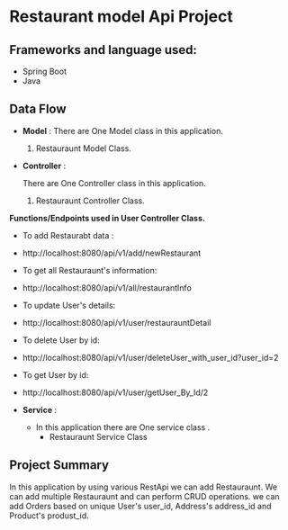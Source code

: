 # Restaurant model Api Project 
## Frameworks and language used:
-  Spring Boot
-  Java

## Data Flow


* **Model** :
  There are One Model class in this application.
    1. Restauraunt Model Class.

* **Controller** :

  There are One Controller class in this application.
    1. Restauraunt Controller Class.

**Functions/Endpoints used in User Controller Class.**

- To add Restaurabt data :
- http://localhost:8080/api/v1/add/newRestaurant


- To get all Restauraunt's information:
- http://localhost:8080/api/v1/all/restaurantInfo


- To update User's details:
- http://localhost:8080/api/v1/user/restaurauntDetail


- To delete User by id:
- http://localhost:8080/api/v1/user/deleteUser_with_user_id?user_id=2


- To get User by id:
- http://localhost:8080/api/v1/user/getUser_By_Id/2


* **Service** :

    * In this application there are One service class .
        * Restauraunt Service Class

## Project Summary

In this application by using various RestApi we can add Restauraunt.
We can add multiple Restauraunt and can perform CRUD operations.
we can add Orders based on unique  User's user_id, Address's address_id and Product's produst_id.

